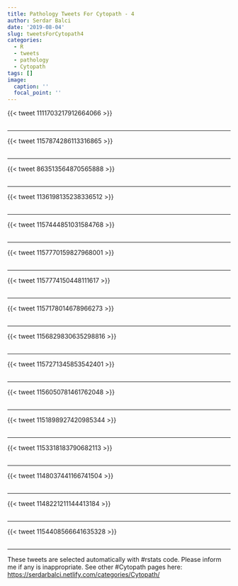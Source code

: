 ```yaml
---
title: Pathology Tweets For Cytopath - 4
author: Serdar Balci
date: '2019-08-04'
slug: tweetsForCytopath4
categories:
  - R
  - tweets
  - pathology
  - Cytopath
tags: []
image:
  caption: ''
  focal_point: ''
---
```



{{< tweet 1111703217912664066 >}}
<br>
<br>
<hr>
{{< tweet 1157874286113316865 >}}
<br>
<br>
<hr>
{{< tweet 863513564870565888 >}}
<br>
<br>
<hr>
{{< tweet 1136198135238336512 >}}
<br>
<br>
<hr>
{{< tweet 1157444851031584768 >}}
<br>
<br>
<hr>
{{< tweet 1157770159827968001 >}}
<br>
<br>
<hr>
{{< tweet 1157774150448111617 >}}
<br>
<br>
<hr>
{{< tweet 1157178014678966273 >}}
<br>
<br>
<hr>
{{< tweet 1156829830635298816 >}}
<br>
<br>
<hr>
{{< tweet 1157271345853542401 >}}
<br>
<br>
<hr>
{{< tweet 1156050781461762048 >}}
<br>
<br>
<hr>
{{< tweet 1151898927420985344 >}}
<br>
<br>
<hr>
{{< tweet 1153318183790682113 >}}
<br>
<br>
<hr>
{{< tweet 1148037441166741504 >}}
<br>
<br>
<hr>
{{< tweet 1148221211144413184 >}}
<br>
<br>
<hr>
{{< tweet 1154408566641635328 >}}
<br>
<br>
<hr>


These tweets are selected automatically with #rstats code. Please inform me if any is inappropriate.
See other #Cytopath pages here: https://serdarbalci.netlify.com/categories/Cytopath/

